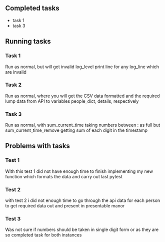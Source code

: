 ## Completed tasks

- task 1
- task 3

## Running tasks

### Task 1

Run as normal, but will get invalid log_level print line for any log_line which are invalid

### Task 2

Run as normal, where you will get the CSV data formatted and the required lump data from API to variables people_dict, details, respectively

### Task 3

Run as normal, with sum_current_time taking numbers between : as full but sum_current_time_remove getting sum of each digit in the timestamp

## Problems with tasks

### Test 1

With this test 1 did not have enough time to finish implementing my new function which formats the data and carry out last pytest

### Test 2

with test 2 i did not enough time to go through the api data for each person to get required data out and present in presentable manor

### Test 3

Was not sure if numbers should be taken in single digit form or as they are so completed task for both instances
